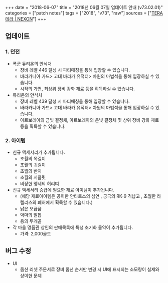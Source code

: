 +++
date = "2018-06-07"
title = "2018년 06월 07일 업데이트 안내 (v73.02.01)"
categories = ["patch notes"]
tags = ["2018", "v73", "raw"]
sources = ["[TERA 테라 | NEXON](http://tera.nexon.com/news/update/view.aspx?n4articlesn=337)"]
+++

## 업데이트

### **1.** 던전
- 폭군 듀리온의 안식처
  - 장비 레벨 446 달성 시 파티매칭을 통해 입장할 수 있습니다.
  - 바라카니아 가드> 고대 바라카 유적터> 차원의 마법석을 통해 입장하실 수 있습니다.
  - 시작의 가면, 최상위 장비 강화 재료 등을 획득하실 수 있습니다.
- 듀리온의 안식처
  - 장비 레벨 439 달성 시 파티매칭을 통해 입장할 수 있습니다.
  - 바라카니아 가드> 고대 바라카 유적터> 차원의 마법석을 통해 입장하실 수 있습니다.  
  - 아르보레아의 금빛 결정체, 아르보레아의 은빛 결정체 및 상위 장비 강화 재료 등을 획득할 수 있습니다.

### **2.** 아이템
- 신규 액세서리가 추가됩니다.
  - 초월의 목걸이
  - 초월의 귀걸이
  - 초월의 반지
  - 초월의 서클릿
  - 비장한 맹세의 허리띠
- 신규 액세서리 승급에 필요한 재료 아이템이 추가됩니다.
  - (해당 재료아이템은 공허한 안타로스의 심연 , 궁극의 RK-9 격납고 , 초월한 라켈리스의 폐허에서 획득할 수 있습니다.)
  - 낡은 보급품
  - 악마의 발톱
  - 용의 두개골
- 각 마을 명품관 상인의 판매목록에 특성 초기화 물약이 추가됩니다.
  - 가격: 2,000골드

## 버그 수정

- UI
  - 옵션 리셋 주문서로 장비 옵션 순서만 변경 시 UI에 표시되는 소모량이 실제와 상이한 문제
